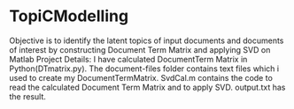 # TopiCModelling

Objective is to identify the latent topics of input documents and documents of interest by constructing Document Term Matrix and applying SVD on Matlab
Project Details:
I have calculated DocumentTerm Matrix in Python(DTmatrix.py). The document-files folder contains text files which i used to create my DocumentTermMatrix.
SvdCal.m contains the code to read the calculated Document Term Matrix  and to apply SVD.
output.txt has the result.
